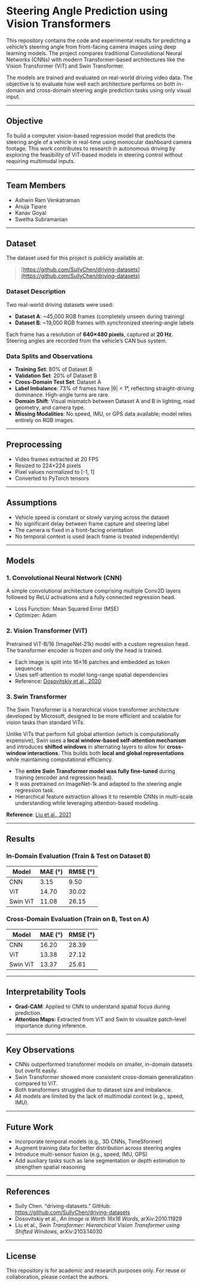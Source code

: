 # Steering Angle Prediction using Vision Transformers

This repository contains the code and experimental results for predicting a vehicle’s steering angle from front-facing camera images using deep learning models. The project compares traditional Convolutional Neural Networks (CNNs) with modern Transformer-based architectures like the Vision Transformer (ViT) and Swin Transformer.

The models are trained and evaluated on real-world driving video data. The objective is to evaluate how well each architecture performs on both in-domain and cross-domain steering angle prediction tasks using only visual input.

---

## Objective

To build a computer vision-based regression model that predicts the steering angle of a vehicle in real-time using monocular dashboard camera footage. This work contributes to research in autonomous driving by exploring the feasibility of ViT-based models in steering control without requiring multimodal inputs.

---

## Team Members

- Ashwin Ram Venkatraman  
- Anuja Tipare  
- Kanav Goyal  
- Swetha Subramanian

---

## Dataset

The dataset used for this project is publicly available at:

> [https://github.com/SullyChen/driving-datasets](https://github.com/SullyChen/driving-datasets)

### Dataset Description

Two real-world driving datasets were used:

- **Dataset A**: ~45,000 RGB frames (completely unseen during training)
- **Dataset B**: ~19,000 RGB frames with synchronized steering-angle labels

Each frame has a resolution of **640×480 pixels**, captured at **20 Hz**. Steering angles are recorded from the vehicle’s CAN bus system.

### Data Splits and Observations

- **Training Set**: 80% of Dataset B
- **Validation Set**: 20% of Dataset B
- **Cross-Domain Test Set**: Dataset A
- **Label Imbalance**: 73% of frames have |θ| < 1°, reflecting straight-driving dominance. High-angle turns are rare.
- **Domain Shift**: Visual mismatch between Dataset A and B in lighting, road geometry, and camera type.
- **Missing Modalities**: No speed, IMU, or GPS data available; model relies entirely on RGB images.

---

## Preprocessing

- Video frames extracted at 20 FPS
- Resized to 224×224 pixels
- Pixel values normalized to [-1, 1]
- Converted to PyTorch tensors

---

## Assumptions

- Vehicle speed is constant or slowly varying across the dataset
- No significant delay between frame capture and steering label
- The camera is fixed in a front-facing orientation
- No temporal context is used (each frame is treated independently)

---

## Models

### 1. Convolutional Neural Network (CNN)

A simple convolutional architecture comprising multiple Conv2D layers followed by ReLU activations and a fully connected regression head.

- Loss Function: Mean Squared Error (MSE)  
- Optimizer: Adam  

### 2. Vision Transformer (ViT)

Pretrained ViT-B/16 (ImageNet-21k) model with a custom regression head. The transformer encoder is frozen and only the head is trained.

- Each image is split into 16×16 patches and embedded as token sequences
- Uses self-attention to model long-range spatial dependencies
- Reference: [Dosovitskiy et al., 2020](https://arxiv.org/abs/2010.11929)

### 3. Swin Transformer

The Swin Transformer is a hierarchical vision transformer architecture developed by Microsoft, designed to be more efficient and scalable for vision tasks than standard ViTs.

Unlike ViTs that perform full global attention (which is computationally expensive), Swin uses a **local window-based self-attention mechanism** and introduces **shifted windows** in alternating layers to allow for **cross-window interactions**. This builds both **local and global representations** while maintaining computational efficiency.

- The **entire Swin Transformer model was fully fine-tuned** during training (encoder and regression head).
- It was pretrained on ImageNet-1k and adapted to the steering angle regression task.
- Hierarchical feature extraction allows it to resemble CNNs in multi-scale understanding while leveraging attention-based modeling.

**Reference**: [Liu et al., 2021](https://arxiv.org/abs/2103.14030)

---

## Results

### In-Domain Evaluation (Train & Test on Dataset B)

| Model     | MAE (°) | RMSE (°) |
|-----------|---------|----------|
| CNN       | 3.15    | 9.50     |
| ViT       | 14.70   | 30.02    |
| Swin ViT  | 11.08   | 26.15    |

### Cross-Domain Evaluation (Train on B, Test on A)

| Model     | MAE (°) | RMSE (°) |
|-----------|---------|----------|
| CNN       | 16.20   | 28.39    |
| ViT       | 13.38   | 27.12    |
| Swin ViT  | 13.37   | 25.61    |

---

## Interpretability Tools

- **Grad-CAM**: Applied to CNN to understand spatial focus during prediction.
- **Attention Maps**: Extracted from ViT and Swin to visualize patch-level importance during inference.

---

## Key Observations

- CNNs outperformed transformer models on smaller, in-domain datasets but overfit easily.
- Swin Transformer showed more consistent cross-domain generalization compared to ViT.
- Both transformers struggled due to dataset size and imbalance.
- All models are limited by the lack of multimodal context (e.g., speed, IMU).

---

## Future Work

- Incorporate temporal models (e.g., 3D CNNs, TimeSformer)
- Augment training data for better distribution across steering angles
- Introduce multi-sensor fusion (e.g., speed, IMU, GPS)
- Add auxiliary tasks such as lane segmentation or depth estimation to strengthen spatial reasoning

---

## References

- Sully Chen. “driving-datasets.” GitHub: https://github.com/SullyChen/driving-datasets  
- Dosovitskiy et al., *An Image is Worth 16x16 Words*, arXiv:2010.11929  
- Liu et al., *Swin Transformer: Hierarchical Vision Transformer using Shifted Windows*, arXiv:2103.14030

---

## License

This repository is for academic and research purposes only. For reuse or collaboration, please contact the authors.
